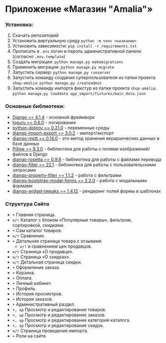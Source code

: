 # Приложение «Магазин "Amalia"»

### Установка:
1. Скачать репозиторий
2. Установить виртуальную среду `python -m venv <название>`
3. Установить зависимости: `pip install -r requirements.txt`
4. Прописать в `.env` логин и пароль административной панели (согласно `.env.template`)
5. Создать миграции: `python manage.py makemigrations`
6. Применить миграции: `python manage.py migrate`
7. Запустить сервер: `python manage.py runserver`
8. Запустить команду создания суперпользователя из папки проекта `shop-amalia`: `python manage.py createadmin`
9. Запустить команду импорта фикстур из папки проекта `shop-amalia`: `python manage.py loaddata app_import/fixtures/main_data.json`

### Основные библиотеки:
* [Django == 4.1.4](https://docs.djangoproject.com/en/4.1/) - основной фреймворк
* [loguru == 0.6.0](https://github.com/Delgan/loguru) - логирование
* [python-dotenv == 0.21.0](https://pypi.org/project/python-dotenv/) - переменные среды
* [django-import-export == 3.0.2](https://django-import-export.readthedocs.io/en/latest/getting_started.html) - импорт/экспорт
* [django-mptt == 0.14.0](https://django-mptt.readthedocs.io/en/latest/overview.html) - это метод хранения иерархических данных в базе данных
* [Pillow == 9.3.0](https://pypi.org/project/Pillow/) - библиотека для работы с полями изображений/файлов в Django
* [django-rosetta == 0.9.8](https://django-rosetta.readthedocs.io/) - библиотека для работы с файлами перевода
* [django-filter == 22.1](https://django-filter.readthedocs.io/en/stable/index.html) - библиотека для работы с пользовательскими запросами
* [django-property-filter == 1.1.2](https://pypi.org/project/django-property-filter/) - работа с фильтрами
* [django-bootstrap-modal-forms == 2.2.0](https://pypi.org/project/django-bootstrap-modal-forms/) - работа с модальными формами
* [django-widget-tweaks == 1.4.12](https://pypi.org/project/django-widget-tweaks/) - рендеринг полей формы в шаблонах

### Структура Сайта
* `+` Главная страница.
* `н/т` Каталог с блоком «Популярные товары», фильтром, сортировкой, скидками.
* `+` Сам каталог товаров.
* `н/т` Сравнение.
* `+` Детальная страница товара с отзывами
  * `н/т` и сравнением цен продавцов.
* `н/т` Страница «О продавце».
* `н/т` Страница «О скидках».
* `н/т` Детальная страница скидки.
* `+` Оформление заказа.
* `+` Корзина.
* `+` Оплата.
* `+` Личный кабинет.
* `+` Профиль.
* `+` История просмотров.
* `+` История заказов.
* `+` Административный раздел.
* `+, ap` Просмотр и редактирование товаров.
* `+, ap` Просмотр и редактирование заказов.
* `+, ap` Просмотр и редактирование категорий каталога.
* `+, ap` Просмотр и редактирование скидок.
* `н/т` Страница проведения импорта.
* `+` Роли на сайте